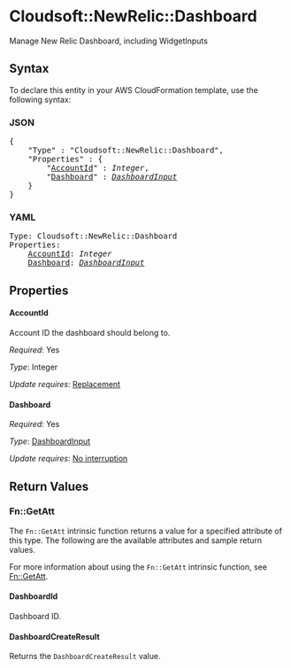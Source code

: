 # Cloudsoft::NewRelic::Dashboard

Manage New Relic Dashboard, including WidgetInputs

## Syntax

To declare this entity in your AWS CloudFormation template, use the following syntax:

### JSON

<pre>
{
    "Type" : "Cloudsoft::NewRelic::Dashboard",
    "Properties" : {
        "<a href="#accountid" title="AccountId">AccountId</a>" : <i>Integer</i>,
        "<a href="#dashboard" title="Dashboard">Dashboard</a>" : <i><a href="dashboardinput.md">DashboardInput</a></i>
    }
}
</pre>

### YAML

<pre>
Type: Cloudsoft::NewRelic::Dashboard
Properties:
    <a href="#accountid" title="AccountId">AccountId</a>: <i>Integer</i>
    <a href="#dashboard" title="Dashboard">Dashboard</a>: <i><a href="dashboardinput.md">DashboardInput</a></i>
</pre>

## Properties

#### AccountId

Account ID the dashboard should belong to.

_Required_: Yes

_Type_: Integer

_Update requires_: [Replacement](https://docs.aws.amazon.com/AWSCloudFormation/latest/UserGuide/using-cfn-updating-stacks-update-behaviors.html#update-replacement)

#### Dashboard

_Required_: Yes

_Type_: <a href="dashboardinput.md">DashboardInput</a>

_Update requires_: [No interruption](https://docs.aws.amazon.com/AWSCloudFormation/latest/UserGuide/using-cfn-updating-stacks-update-behaviors.html#update-no-interrupt)

## Return Values

### Fn::GetAtt

The `Fn::GetAtt` intrinsic function returns a value for a specified attribute of this type. The following are the available attributes and sample return values.

For more information about using the `Fn::GetAtt` intrinsic function, see [Fn::GetAtt](https://docs.aws.amazon.com/AWSCloudFormation/latest/UserGuide/intrinsic-function-reference-getatt.html).

#### DashboardId

Dashboard ID.

#### DashboardCreateResult

Returns the <code>DashboardCreateResult</code> value.

